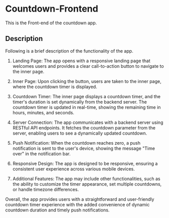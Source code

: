 # Countdown-Frontend

This is the Front-end of the countdown app.

## Description

Following is a brief description of the functionality of the app.

1. Landing Page: The app opens with a responsive landing page that welcomes users and provides a clear call-to-action button to navigate to the inner page.

2. Inner Page: Upon clicking the button, users are taken to the inner page, where the countdown timer is displayed.

3. Countdown Timer: The inner page displays a countdown timer, and the timer's duration is set dynamically from the backend server. The countdown timer is updated in real-time, showing the remaining time in hours, minutes, and seconds.

4. Server Connection: The app communicates with a backend server using RESTful API endpoints. It fetches the countdown parameter from the server, enabling users to see a dynamically updated countdown.

5. Push Notification: When the countdown reaches zero, a push notification is sent to the user's device, showing the message "Time over" in the notification bar.

6. Responsive Design: The app is designed to be responsive, ensuring a consistent user experience across various mobile devices.

7. Additional Features: The app may include other functionalities, such as the ability to customize the timer appearance, set multiple countdowns, or handle timezone differences.

Overall, the app provides users with a straightforward and user-friendly countdown timer experience with the added convenience of dynamic countdown duration and timely push notifications.
